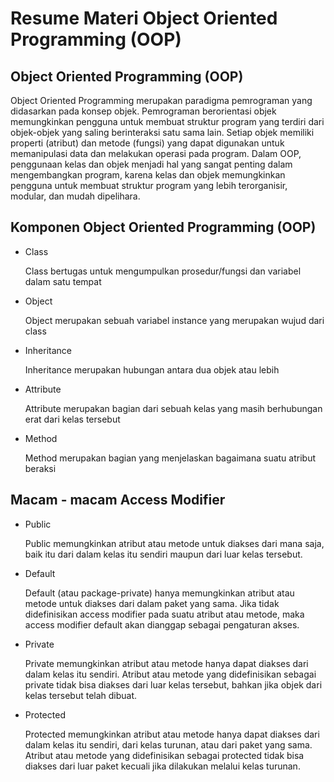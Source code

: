 # Resume Materi Object Oriented Programming (OOP)

## Object Oriented Programming (OOP)

   Object Oriented Programming merupakan paradigma pemrograman yang didasarkan pada konsep objek. Pemrograman berorientasi objek memungkinkan pengguna        untuk membuat struktur program yang terdiri dari objek-objek yang saling berinteraksi satu sama lain. Setiap objek memiliki properti (atribut) dan          metode (fungsi) yang dapat digunakan untuk memanipulasi data dan melakukan operasi pada program. Dalam OOP, penggunaan kelas dan objek menjadi hal yang    sangat penting dalam mengembangkan program, karena kelas dan objek memungkinkan pengguna untuk membuat struktur program yang lebih terorganisir,            modular, dan mudah dipelihara.

## Komponen Object Oriented Programming (OOP)
   - Class
     
     Class bertugas untuk mengumpulkan prosedur/fungsi dan variabel dalam satu tempat
     
   - Object
     
     Object merupakan sebuah variabel instance yang merupakan wujud dari class
   
   - Inheritance
     
     Inheritance merupakan hubungan antara dua objek atau lebih
   
   - Attribute
     
     Attribute merupakan bagian dari sebuah kelas yang masih berhubungan erat dari kelas tersebut
    
   - Method
     
     Method merupakan bagian yang menjelaskan bagaimana suatu atribut beraksi

## Macam - macam Access Modifier
   - Public
   
     Public memungkinkan atribut atau metode untuk diakses dari mana saja, baik itu dari dalam kelas itu sendiri maupun dari luar kelas tersebut.

   - Default
   
     Default (atau package-private) hanya memungkinkan atribut atau metode untuk diakses dari dalam paket yang sama. Jika tidak didefinisikan access modifier pada suatu atribut atau metode, maka access modifier default akan dianggap sebagai pengaturan akses.

   - Private
   
     Private memungkinkan atribut atau metode hanya dapat diakses dari dalam kelas itu sendiri. Atribut atau metode yang didefinisikan sebagai private tidak bisa diakses dari luar kelas tersebut, bahkan jika objek dari kelas tersebut telah dibuat.

   - Protected
   
     Protected memungkinkan atribut atau metode hanya dapat diakses dari dalam kelas itu sendiri, dari kelas turunan, atau dari paket yang sama. Atribut atau metode yang didefinisikan sebagai protected tidak bisa diakses dari luar paket kecuali jika dilakukan melalui kelas turunan.
     